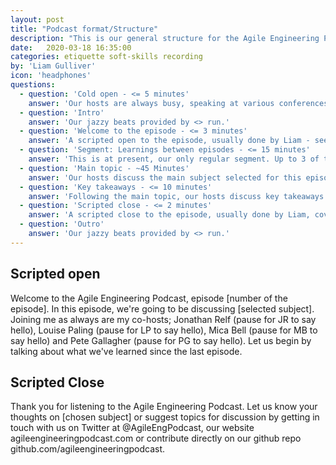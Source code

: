 ```yaml
---
layout: post
title: "Podcast format/Structure"
description: "This is our general structure for the Agile Engineering Podcast. How our episodes are setup for the smooth and consistent format you've come to love"
date:   2020-03-18 16:35:00
categories: etiquette soft-skills recording
by: 'Liam Gulliver'
icon: 'headphones'
questions:
  - question: 'Cold open - <= 5 minutes'
    answer: 'Our hosts are always busy, speaking at various conferences, writing various articles and books as well as running events themselves. A cold open is the perfect place for this. Should sponsorship arise, this is where we will talk about that too. It should always be Liam or Liam + one other host, ideally recorded before or after the episode recording to reduce the amount to do in one session. We always end it with "Jonathan, roll the thing."'
  - question: 'Intro'
    answer: 'Our jazzy beats provided by <> run.'   
  - question: 'Welcome to the episode - <= 3 minutes'
    answer: 'A scripted open to the episode, usually done by Liam - see bottom of the page for scripts'   
  - question: 'Segment: Learnings between episodes - <= 15 minutes'
    answer: 'This is at present, our only regular segment. Up to 3 of the hosts, nominated ahead of the recording, talk about something new they have learned or a trend they have seen across the software industry.'   
  - question: 'Main topic - ~45 Minutes'
    answer: 'Our hosts discuss the main subject selected for this episode, along with our guest if present.'
  - question: 'Key takeaways - <= 10 minutes'
    answer: 'Following the main topic, our hosts discuss key takeaways from the discussion and provide a conclusion to the listener'
  - question: 'Scripted close - <= 2 minutes'
    answer: 'A scripted close to the episode, usually done by Liam, covering all the places listeners can join in the discussion and suggest topics.'    
  - question: 'Outro'
    answer: 'Our jazzy beats provided by <> run.'   
---
```


## Scripted open

Welcome to the Agile Engineering Podcast, episode [number of the episode]. In this episode, we're going to be discussing [selected subject]. Joining me as always are my co-hosts; Jonathan Relf (pause for JR to say hello), Louise Paling (pause for LP to say hello), Mica Bell (pause for MB to say hello) and Pete Gallagher (pause for PG to say hello). Let us begin by talking about what we've learned since the last episode.

## Scripted Close

Thank you for listening to the Agile Engineering Podcast. Let us know your thoughts on [chosen subject] or suggest topics for discussion by getting in touch with us on Twitter at @AgileEngPodcast, our website agileengineeringpodcast.com or contribute directly on our github repo github.com/agileengineeringpodcast.
